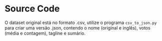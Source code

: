# Source Code
O dataset original está no formato .csv, utilize o programa `csv_to_json.py` para criar uma versão .json, contendo o nome (original e inglês), votos (média e contagem), tagline e sumário.
